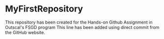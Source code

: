# MyFirstRepository
This repository has been created for the Hands-on Github Assignment in Outscal's FSGD program
This line has been added using direct commit from the GitHub website.
